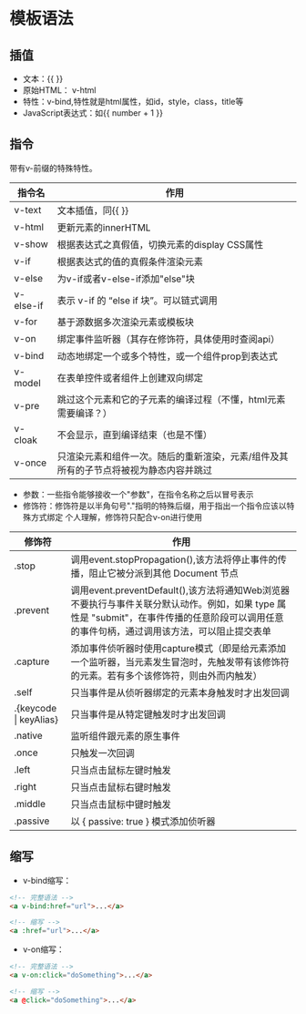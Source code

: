 # 模板语法
## 插值
* 文本：{{ }}
* 原始HTML： v-html
* 特性：v-bind,特性就是html属性，如id，style，class，title等
* JavaScript表达式：如{{ number + 1 }}
## 指令
带有v-前缀的特殊特性。

| 指令名 | 作用 |
| ------ | ------ |
|v-text|文本插值，同{{ }}|
|v-html|更新元素的innerHTML|
|v-show|根据表达式之真假值，切换元素的display CSS属性|
|v-if|根据表达式的值的真假条件渲染元素|
|v-else|为v-if或者v-else-if添加"else"块|
|v-else-if|表示 v-if 的 “else if 块”。可以链式调用|
|v-for|基于源数据多次渲染元素或模板块|
|v-on|绑定事件监听器（其存在修饰符，具体使用时查阅api）|
|v-bind|动态地绑定一个或多个特性，或一个组件prop到表达式|
|v-model|在表单控件或者组件上创建双向绑定|
|v-pre|跳过这个元素和它的子元素的编译过程（不懂，html元素需要编译？）|
|v-cloak|不会显示，直到编译结束（也是不懂）|
|v-once|只渲染元素和组件一次。随后的重新渲染，元素/组件及其所有的子节点将被视为静态内容并跳过|
* 参数：一些指令能够接收一个"参数"，在指令名称之后以冒号表示
* 修饰符：修饰符是以半角句号"."指明的特殊后缀，用于指出一个指令应该以特殊方式绑定
个人理解，修饰符只配合v-on进行使用

|修饰符|作用|
|------|------|
|.stop|调用event.stopPropagation(),该方法将停止事件的传播，阻止它被分派到其他 Document 节点|
|.prevent|调用event.preventDefault(),该方法将通知Web浏览器不要执行与事件关联分默认动作。例如，如果 type 属性是 "submit"，在事件传播的任意阶段可以调用任意的事件句柄，通过调用该方法，可以阻止提交表单|
|.capture|添加事件侦听器时使用capture模式（即是给元素添加一个监听器，当元素发生冒泡时，先触发带有该修饰符的元素。若有多个该修饰符，则由外而内触发）|
|.self|只当事件是从侦听器绑定的元素本身触发时才出发回调|
|.{keycode \| keyAlias}|只当事件是从特定键触发时才出发回调|
|.native|监听组件跟元素的原生事件|
|.once|只触发一次回调|
|.left|只当点击鼠标左键时触发|
|.right|只当点击鼠标右键时触发|
|.middle|只当点击鼠标中键时触发|
|.passive|以 { passive: true } 模式添加侦听器|
## 缩写
* v-bind缩写：
```html
<!-- 完整语法 -->
<a v-bind:href="url">...</a>
```
```html
<!-- 缩写 -->
<a :href="url">...</a>
```
* v-on缩写：
```html
<!-- 完整语法 -->
<a v-on:click="doSomething">...</a>
```
```html
<!-- 缩写 -->
<a @click="doSomething">...</a>
```
